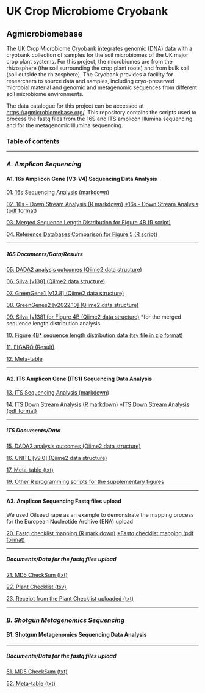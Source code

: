 # UK Crop Microbiome Cryobank
## Agmicrobiomebase

The UK Crop Microbiome Cryobank integrates genomic (DNA) data with a cryobank collection of samples for the soil microbiomes of the UK major crop plant systems. For this project, the microbiomes are from the rhizosphere (the soil surrounding the crop plant roots) and from bulk soil (soil outside the rhizosphere). The Cryobank provides a facility for researchers to source data and samples, including cryo-preserved microbial material and genomic and metagenomic sequences from different soil microbiome environments.

The data catalogue for this project can be accessed at https://agmicrobiomebase.org/.
This repository contains the scripts used to process the fastq files from the 16S and ITS amplicon Illumina sequencing and for the metagenomic Illumina sequencing. 

### **Table of contents**
--------------------------------
### *A. Amplicon Sequencing*
#### A1. 16s Amplicon Gene (V3-V4) Sequencing Data Analysis

[01. 16s Sequencing Analysis (markdown)](https://github.com/paytonyau/agmicrobiomebase/tree/main/Amplicon/16s/16s_sequence_process.md)

[02. 16s - Down Stream Analysis (R markdown)](https://github.com/paytonyau/agmicrobiomebase/tree/main/Amplicon/16s/16s_Rmarkdown.Rmd)
[*16s - Down Stream Analysis (pdf format)](https://github.com/paytonyau/agmicrobiomebase/tree/main/Amplicon/16s/16s_Rmarkdown.pdf)

[03. Merged Sequence Length Distribution for Figure 4B (R script)](https://github.com/paytonyau/agmicrobiomebase/tree/main/Amplicon/R-scripts-figures/Fig_4B_merged_length_distribution.R) 

[04. Reference Databases Comparison for Figure 5 (R script)](https://github.com/paytonyau/agmicrobiomebase/tree/main/Amplicon/R-scripts-figures/Fig_5_ref_databases_comparison.R) 

------------------------------------
##### 16S Documents/Data/Results
[05. DADA2 analysis outcomes (Qiime2 data structure)](https://github.com/paytonyau/agmicrobiomebase/tree/main/Amplicon/16s/%5BQiime2%5DDADA2_outcomes)

[06. Silva [v138] (Qiime2 data structure)](https://github.com/paytonyau/agmicrobiomebase/tree/main/Amplicon/16s/%5BQiime2%5DSilva_138)

[07. GreenGene1 [v13.8] (Qiime2 data structure)](https://github.com/paytonyau/agmicrobiomebase/tree/main/Amplicon/16s/%5BQiime2%5DGreenGenes_13_8)

[08. GreenGenes2 [v2022.10] (Qiime2 data structure)](https://github.com/paytonyau/agmicrobiomebase/tree/main/Amplicon/16s/%5BQiime2%5DGreenGenes2_2022_10)

[09.  Silva [v138] for Figure 4B (Qiime2 data structure)](https://github.com/paytonyau/agmicrobiomebase/tree/main/Amplicon/16s/%5BQiime2%5DSilva_138_233_226_3_2_Fig_4B) *for the merged sequence length distribution analysis

[10. Figure 4B* sequence length distribution data (tsv file in zip format)](https://github.com/paytonyau/agmicrobiomebase/blob/main/Amplicon/R-scripts-figures/16s_length_distribution.zip) 

[11. FIGARO (Result)](https://github.com/paytonyau/agmicrobiomebase/tree/main/Amplicon/16s/%5BResult%5DFIGARO)

[12. Meta-table](https://github.com/paytonyau/agmicrobiomebase/blob/main/Amplicon/16s/meta-table.txt)

-----------------------------------------------------------
#### A2. ITS Amplicon Gene (ITS1) Sequencing Data Analysis

[13. ITS Sequencing Analysis (markdown)](https://github.com/paytonyau/agmicrobiomebase/blob/main/Amplicon/ITS/ITS_sequencing_process.md)

[14. ITS Down Stream Analysis (R markdown)](https://github.com/paytonyau/agmicrobiomebase/blob/main/Amplicon/ITS/ITS_Rmarkdown.Rmd)
[*ITS Down Stream Analysis (pdf format)](https://github.com/paytonyau/agmicrobiomebase/blob/main/Amplicon/ITS/ITS_Rmarkdown.pdf)

------------------------------------
##### ITS Documents/Data

[15. DADA2 analysis outcomes (Qiime2 data structure)](https://github.com/paytonyau/agmicrobiomebase/tree/main/Amplicon/ITS/%5BQiime2%5DDADA2_outcomes)

[16. UNITE [v9.0] (Qiime2 data structure)](https://github.com/paytonyau/agmicrobiomebase/tree/main/Amplicon/ITS/%5BQiime2%5DUNITE_9)

[17. Meta-table (txt)](https://github.com/paytonyau/agmicrobiomebase/blob/main/Amplicon/ITS/ITS-meta-table.txt)

[19. Other R programming scripts for the supplementary figures](https://github.com/paytonyau/agmicrobiomebase/blob/main/Amplicon/R-scripts-figures/)

------------------------------------
#### A3. Amplicon Sequencing Fastq files upload

We used Oilseed rape as an example to demonstrate the mapping process for the European Nucleotide Archive (ENA) upload

[20. Fastq checklist mapping (R mark down)](https://github.com/paytonyau/agmicrobiomebase/blob/main/Amplicon/Fastq_checklist_mapping/fastq_checklist_mapping.Rmd)
[*Fastq checklist mapping (pdf format)](https://github.com/paytonyau/agmicrobiomebase/blob/main/Amplicon/Fastq_checklist_mapping/fastq_checklist_mapping.pdf)

------------------------------------
##### Documents/Data for the fastq files upload
[21. MD5 CheckSum (txt)](https://github.com/paytonyau/agmicrobiomebase/blob/main/Amplicon/Fastq_checklist_mapping/md5.txt)

[22. Plant Checklist (tsv)](https://github.com/paytonyau/agmicrobiomebase/blob/main/Amplicon/Fastq_checklist_mapping/Checklist_GSC-MIxS_16Samplicons_OR_TESTv1.tsv)

[23. Receipt from the Plant Checklist uploaded (txt)](https://github.com/paytonyau/agmicrobiomebase/blob/main/Amplicon/Fastq_checklist_mapping/Webin-accessions-2023-12-07T15_42_52.222Z_OR.txt)

------------------------------------
### *B. Shotgun Metagenomics Sequencing*
####  B1. Shotgun Metagenomics Sequencing Data Analysis

------------------------------------
##### Documents/Data for the fastq files upload
[51. MD5 CheckSum (txt)](https://github.com/paytonyau/agmicrobiomebase/blob/main/Shotgun/Fastq_checklist_mapping/md5.txt)

[52. Meta-table (txt)](https://github.com/paytonyau/agmicrobiomebase/blob/main/Shotgun/Fastq_checklist_mapping/meta-table.txt)